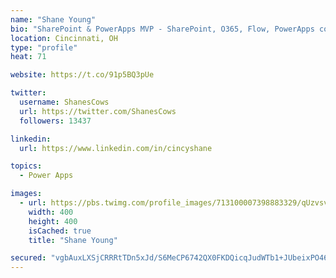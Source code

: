 ```yaml
---
name: "Shane Young"
bio: "SharePoint & PowerApps MVP - SharePoint, O365, Flow, PowerApps consulting? @PowerApps911 | Pure Snark? You found it."
location: Cincinnati, OH
type: "profile"
heat: 71

website: https://t.co/91p5BQ3pUe

twitter:
  username: ShanesCows
  url: https://twitter.com/ShanesCows
  followers: 13437

linkedin:
  url: https://www.linkedin.com/in/cincyshane

topics:
  - Power Apps

images:
  - url: https://pbs.twimg.com/profile_images/713100007398883329/qUzvsvQ3_400x400.jpg
    width: 400
    height: 400
    isCached: true
    title: "Shane Young"

secured: "vgbAuxLXSjCRRRtTDn5xJd/S6MeCP6742QX0FKDQicqJudWTb1+JUbeixPO46GICFUOpw8W7B87BuYuNF+6Apldq94x8BshsntlkwDqQ2IiFERtkw+KlOpeSXBpon4oXFJwOs/+Rg5wM9v1e9D38OqSylNE3JVgFMfNUXD7mLa35Ux2i1h8Q/xWhXn3O/olKpihpRfRI/9G/HSgCTuoUXYk0bY4ulk0zpuQ5t1erjYjyKV5lpBMHIPcdPV1yyIcpj0A/faHZ+GfCgyrAaGpJeC57WqrvQ5TvltL33aTY0v/9ioq4P4P6oDYInapQb8nKfY2FTuSLzhFdajmShQeb0S0YCpaHkeZegoujfMInKzIak8qqG+O83r8poLtT3BD4RR40LGC2M5WPgBVonb1eNUmedTJ6WKaARN8iUj+H6m8=;Chkc0xxYnJJZoobTqHlNEQ=="
---
```


